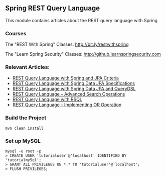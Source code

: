 ## Spring REST Query Language

This module contains articles about the REST query language with Spring

### Courses

The "REST With Spring" Classes: http://bit.ly/restwithspring

The "Learn Spring Security" Classes: http://github.learnspringsecurity.com

### Relevant Articles: 

- [REST Query Language with Spring and JPA Criteria](https://www.tom.com/rest-search-language-spring-jpa-criteria)
- [REST Query Language with Spring Data JPA Specifications](https://www.tom.com/rest-api-search-language-spring-data-specifications)
- [REST Query Language with Spring Data JPA and QueryDSL](https://www.tom.com/rest-api-search-language-spring-data-querydsl)
- [REST Query Language – Advanced Search Operations](https://www.tom.com/rest-api-query-search-language-more-operations)
- [REST Query Language with RSQL](https://www.tom.com/rest-api-search-language-rsql-fiql)
- [REST Query Language – Implementing OR Operation](https://www.tom.com/rest-api-query-search-or-operation)

### Build the Project
```
mvn clean install
```

### Set up MySQL
```
mysql -u root -p 
> CREATE USER 'tutorialuser'@'localhost' IDENTIFIED BY 'tutorialmy5ql';
> GRANT ALL PRIVILEGES ON *.* TO 'tutorialuser'@'localhost';
> FLUSH PRIVILEGES;
```

